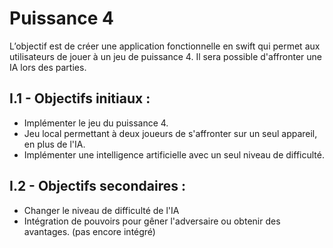 # Puissance 4

L’objectif est de créer une application fonctionnelle en swift qui permet aux utilisateurs de jouer à un jeu de puissance 4. Il sera possible d'affronter une IA lors des parties.

## I.1 - Objectifs initiaux :
- Implémenter le jeu du puissance 4.
- Jeu local permettant à deux joueurs de s'affronter sur un seul appareil, en plus de l'IA.
- Implémenter une intelligence artificielle avec un seul niveau de difficulté.

## I.2 - Objectifs secondaires :
- Changer le niveau de difficulté de l'IA
- Intégration de pouvoirs pour gêner l'adversaire ou obtenir des avantages. (pas encore intégré)
